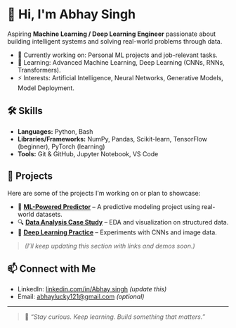 # 👋 Hi, I'm Abhay Singh

Aspiring **Machine Learning / Deep Learning Engineer** passionate about building intelligent systems and solving real-world problems through data.

- 🔭 Currently working on: Personal ML projects and job-relevant tasks.
- 🌱 Learning: Advanced Machine Learning, Deep Learning (CNNs, RNNs, Transformers).
- ⚡ Interests: Artificial Intelligence, Neural Networks, Generative Models, Model Deployment.

## 🛠️ Skills

- **Languages:** Python, Bash
- **Libraries/Frameworks:** NumPy, Pandas, Scikit-learn, TensorFlow (beginner), PyTorch (learning)
- **Tools:** Git & GitHub, Jupyter Notebook, VS Code

## 📂 Projects

Here are some of the projects I'm working on or plan to showcase:

- 🧠 **[ML-Powered Predictor](#)** – A predictive modeling project using real-world datasets.
- 🔍 **[Data Analysis Case Study](#)** – EDA and visualization on structured data.
- 🤖 **[Deep Learning Practice](#)** – Experiments with CNNs and image data.

> *(I’ll keep updating this section with links and demos soon.)*

## 📫 Connect with Me

- LinkedIn: [linkedin.com/in/Abhay singh](https://www.linkedin.com/in/abhay-singh-1694b221b/) *(update this)*
- Email: abhaylucky121@gmail.com *(optional)*

---

> 🧠 *“Stay curious. Keep learning. Build something that matters.”*


